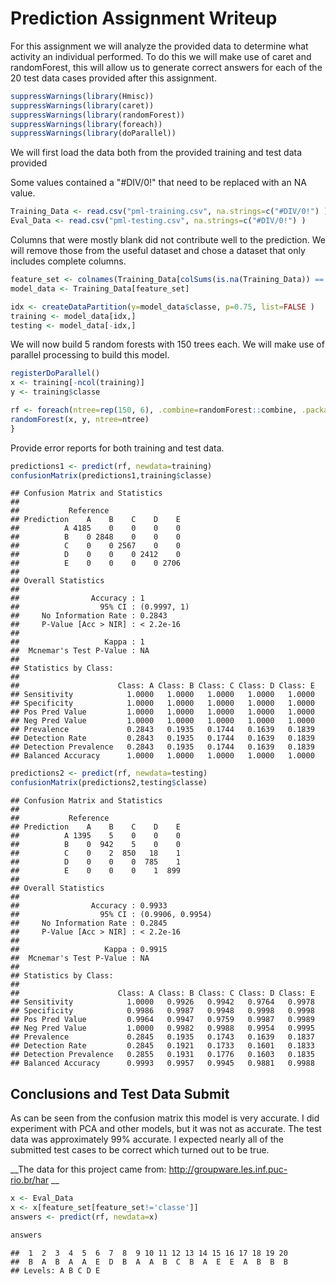 # Prediction Assignment Writeup

For this assignment we will analyze the provided data to determine what activity an individual performed. To do this we will make use of caret and randomForest, this will allow us to generate correct answers for each of the 20 test data cases provided after this assignment.



```r
suppressWarnings(library(Hmisc))
suppressWarnings(library(caret))
suppressWarnings(library(randomForest))
suppressWarnings(library(foreach))
suppressWarnings(library(doParallel))
```

We will first load the data both from the provided training and test data provided 

Some values contained a "#DIV/0!" that need to be replaced with an NA value.


```r
Training_Data <- read.csv("pml-training.csv", na.strings=c("#DIV/0!") )
Eval_Data <- read.csv("pml-testing.csv", na.strings=c("#DIV/0!") )
```



Columns that were mostly blank did not contribute well to the prediction. We will remove those from the useful dataset and chose a dataset that only includes complete columns. 


```r
feature_set <- colnames(Training_Data[colSums(is.na(Training_Data)) == 0])[-(1:7)]
model_data <- Training_Data[feature_set]

idx <- createDataPartition(y=model_data$classe, p=0.75, list=FALSE )
training <- model_data[idx,]
testing <- model_data[-idx,]
```

We will now build 5 random forests with 150 trees each. We will make use of parallel processing to build this model.


```r
registerDoParallel()
x <- training[-ncol(training)]
y <- training$classe

rf <- foreach(ntree=rep(150, 6), .combine=randomForest::combine, .packages='randomForest') %dopar% {
randomForest(x, y, ntree=ntree) 
}
```

Provide error reports for both training and test data.

```r
predictions1 <- predict(rf, newdata=training)
confusionMatrix(predictions1,training$classe)
```

```
## Confusion Matrix and Statistics
## 
##           Reference
## Prediction    A    B    C    D    E
##          A 4185    0    0    0    0
##          B    0 2848    0    0    0
##          C    0    0 2567    0    0
##          D    0    0    0 2412    0
##          E    0    0    0    0 2706
## 
## Overall Statistics
##                                      
##                Accuracy : 1          
##                  95% CI : (0.9997, 1)
##     No Information Rate : 0.2843     
##     P-Value [Acc > NIR] : < 2.2e-16  
##                                      
##                   Kappa : 1          
##  Mcnemar's Test P-Value : NA         
## 
## Statistics by Class:
## 
##                      Class: A Class: B Class: C Class: D Class: E
## Sensitivity            1.0000   1.0000   1.0000   1.0000   1.0000
## Specificity            1.0000   1.0000   1.0000   1.0000   1.0000
## Pos Pred Value         1.0000   1.0000   1.0000   1.0000   1.0000
## Neg Pred Value         1.0000   1.0000   1.0000   1.0000   1.0000
## Prevalence             0.2843   0.1935   0.1744   0.1639   0.1839
## Detection Rate         0.2843   0.1935   0.1744   0.1639   0.1839
## Detection Prevalence   0.2843   0.1935   0.1744   0.1639   0.1839
## Balanced Accuracy      1.0000   1.0000   1.0000   1.0000   1.0000
```

```r
predictions2 <- predict(rf, newdata=testing)
confusionMatrix(predictions2,testing$classe)
```

```
## Confusion Matrix and Statistics
## 
##           Reference
## Prediction    A    B    C    D    E
##          A 1395    5    0    0    0
##          B    0  942    5    0    0
##          C    0    2  850   18    1
##          D    0    0    0  785    1
##          E    0    0    0    1  899
## 
## Overall Statistics
##                                           
##                Accuracy : 0.9933          
##                  95% CI : (0.9906, 0.9954)
##     No Information Rate : 0.2845          
##     P-Value [Acc > NIR] : < 2.2e-16       
##                                           
##                   Kappa : 0.9915          
##  Mcnemar's Test P-Value : NA              
## 
## Statistics by Class:
## 
##                      Class: A Class: B Class: C Class: D Class: E
## Sensitivity            1.0000   0.9926   0.9942   0.9764   0.9978
## Specificity            0.9986   0.9987   0.9948   0.9998   0.9998
## Pos Pred Value         0.9964   0.9947   0.9759   0.9987   0.9989
## Neg Pred Value         1.0000   0.9982   0.9988   0.9954   0.9995
## Prevalence             0.2845   0.1935   0.1743   0.1639   0.1837
## Detection Rate         0.2845   0.1921   0.1733   0.1601   0.1833
## Detection Prevalence   0.2855   0.1931   0.1776   0.1603   0.1835
## Balanced Accuracy      0.9993   0.9957   0.9945   0.9881   0.9988
```

Conclusions and Test Data Submit
--------------------------------

As can be seen from the confusion matrix this model is very accurate. I did experiment with PCA and other models, but it was not as accurate. The test data was approximately 99% accurate. I expected nearly all of the submitted test cases to be correct which turned out to be true.

__The data for this project came from: http://groupware.les.inf.puc-rio.br/har __




```r
x <- Eval_Data
x <- x[feature_set[feature_set!='classe']]
answers <- predict(rf, newdata=x)

answers
```

```
##  1  2  3  4  5  6  7  8  9 10 11 12 13 14 15 16 17 18 19 20 
##  B  A  B  A  A  E  D  B  A  A  B  C  B  A  E  E  A  B  B  B 
## Levels: A B C D E
```


